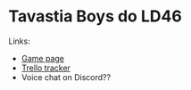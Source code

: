 # Tavastia Boys do LD46

Links:
* [Game page](https://ldjam.com/events/ludum-dare/46/$182470)
* [Trello tracker](https://trello.com/b/vlmZw1tK/ld46)
* Voice chat on Discord??
